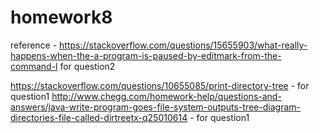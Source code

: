 # homework8

reference - https://stackoverflow.com/questions/15655903/what-really-happens-when-the-a-program-is-paused-by-editmark-from-the-command-l for question2

https://stackoverflow.com/questions/10655085/print-directory-tree - for question1
http://www.chegg.com/homework-help/questions-and-answers/java-write-program-goes-file-system-outputs-tree-diagram-directories-file-called-dirtreetx-q25010614 - for question1
